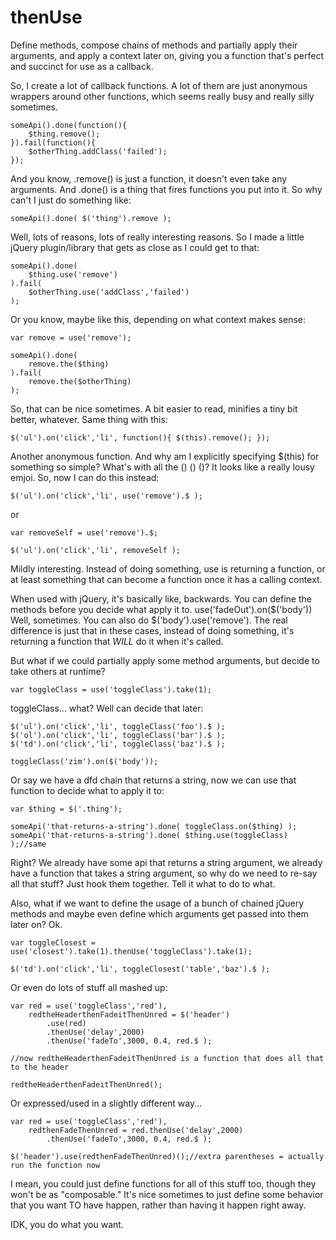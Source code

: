 # thenUse

Define methods, compose chains of methods and partially apply their arguments, and apply a context later on, giving you a function that's perfect and succinct for use as a callback.


So, I create a lot of callback functions. A lot of them are just anonymous wrappers around other functions, which seems really busy and really silly sometimes.

```
someApi().done(function(){
    $thing.remove();
}).fail(function(){
    $otherThing.addClass('failed');
});
```

And you know, .remove() is just a function, it doesn't even take any arguments.  And .done() is a thing that fires functions you put into it. So why can't I just do something like:

```
someApi().done( $('thing').remove );
```

Well, lots of reasons, lots of really interesting reasons. So I made a little jQuery plugin/library that gets as close as I could get to that:

```
someApi().done(
    $thing.use('remove')
).fail(
    $otherThing.use('addClass','failed')
);
```

Or you know, maybe like this, depending on what context makes sense:

```
var remove = use('remove');

someApi().done(
    remove.the($thing)
).fail(
    remove.the($otherThing)
);
```

So, that can be nice sometimes. A bit easier to read, minifies a tiny bit better, whatever.  Same thing with this:

```
$('ul').on('click','li', function(){ $(this).remove(); });
```

Another anonymous function. And why am I explicitly specifying $(this) for something so simple? What's with all the () () ()? It looks like a really lousy emjoi. So, now I can do this instead:

```
$('ul').on('click','li', use('remove').$ );
```

or

```
var removeSelf = use('remove').$;

$('ul').on('click','li', removeSelf );
```

Mildly interesting.  Instead of doing something, use is returning a function, or at least something that can become a function once it has a calling context.

When used with jQuery, it's basically like, backwards.  You can define the methods before you decide what apply it to. use('fadeOut').on($('body')) Well, sometimes. You can also do $('body').use('remove').  The real difference is just that in these cases, instead of doing something, it's returning a function that _WILL_ do it when it's called.

But what if we could partially apply some method arguments, but decide to take others at runtime?

```
var toggleClass = use('toggleClass').take(1);
```

toggleClass... what? Well can decide that later:

```
$('ul').on('click','li', toggleClass('foo').$ );
$('ol').on('click','li', toggleClass('bar').$ );
$('td').on('click','li', toggleClass('baz').$ );

toggleClass('zim').on($('body'));

```

Or say we have a dfd chain that returns a string, now we can use that function to decide what to apply it to:

```
var $thing = $('.thing');

someApi('that-returns-a-string').done( toggleClass.on($thing) );
someApi('that-returns-a-string').done( $thing.use(toggleClass) );//same
```

Right?  We already have some api that returns a string argument, we already have a function that takes a string argument, so why do we need to re-say all that stuff?  Just hook them together.  Tell it what to do to what.

Also, what if we want to define the usage of a bunch of chained jQuery methods and maybe even define which arguments get passed into them later on? Ok.

```
var toggleClosest = use('closest').take(1).thenUse('toggleClass').take(1);

$('td').on('click','li', toggleClosest('table','baz').$ );
```

Or even do lots of stuff all mashed up:

```
var red = use('toggleClass','red'),
    redtheHeaderthenFadeitThenUnred = $('header')
        .use(red)
        .thenUse('delay',2000)
        .thenUse('fadeTo',3000, 0.4, red.$ );

//now redtheHeaderthenFadeitThenUnred is a function that does all that to the header

redtheHeaderthenFadeitThenUnred();
```

Or expressed/used in a slightly different way...

```
var red = use('toggleClass','red'),
    redthenFadeThenUnred = red.thenUse('delay',2000)
        .thenUse('fadeTo',3000, 0.4, red.$ );

$('header').use(redthenFadeThenUnred)();//extra parentheses = actually run the function now

```

I mean, you could just define functions for all of this stuff too, though they won't be as "composable."  It's nice sometimes to just define some behavior that you want TO have happen, rather than having it happen right away.

IDK, you do what you want.

